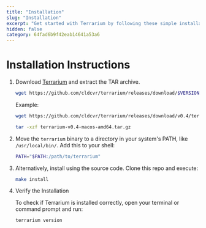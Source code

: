 ```yaml
---
title: "Installation"
slug: "Installation"
excerpt: "Get started with Terrarium by following these simple installation instructions."
hidden: false
category: 64fad6b9f42eab14641a53a6
---
```

# Installation Instructions

1. Download [Terrarium](https://github.com/cldcvr/terrarium/releases) and extract the TAR archive.

   ```bash
   wget https://github.com/cldcvr/terrarium/releases/download/$VERSION/terrarium-$VERSION-linux-amd64.tar.gz
   ```
   Example:
   ```bash
   wget https://github.com/cldcvr/terrarium/releases/download/v0.4/terrarium-v0.4-macos-amd64.tar.gz

   tar -xzf terrarium-v0.4-macos-amd64.tar.gz
   ```

2. Move the `terrarium` binary to a directory in your system's PATH, like `/usr/local/bin/`.
   Add this to your shell:
   ```bash
   PATH="$PATH:/path/to/terrarium"
   ```

3. Alternatively, install using the source code.
   Clone this repo and execute:

   ```bash
   make install
   ```

4. Verify the Installation

   To check if Terrarium is installed correctly, open your terminal or command prompt and run:

   ```bash
   terrarium version
   ```
